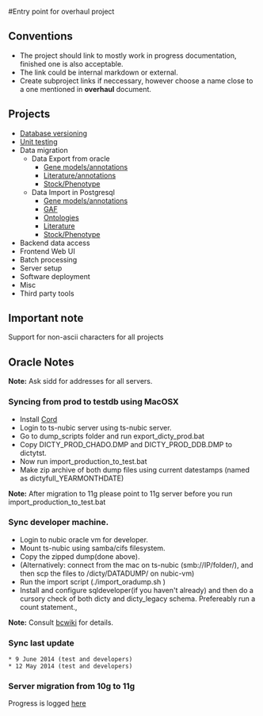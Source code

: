 #Entry point for overhaul project

 
## Conventions
+ The project should link to mostly work in progress documentation, finished one is also acceptable.
+ The link could be internal markdown or external.
+ Create subproject links if neccessary, however choose a name close to a one mentioned in __overhaul__ document.

## Projects
* [Database versioning](/DB-versioning.md)
* [Unit testing](/Unit-testing.md)
* Data migration
   * Data Export from oracle
     * [Gene models/annotations](Gene-models-export.md)
     * [Literature/annotations](Literature-annotations.md)
     * [Stock/Phenotype](Stock-Export.md)
   * Data Import in Postgresql
     * [Gene models/annotations](Gene-models-import.md)
	 * [GAF](GAF-Import.md)
     * [Ontologies](Ontology-import.md)
     * [Literature](Literature-import.md)
     * [Stock/Phenotype](Stock-Import.md) 
* Backend data access
* Frontend Web UI
* Batch processing
* Server setup
* Software deployment
* Misc
* Third party tools
 
## Important note
Support for non-ascii characters for all projects

## Oracle Notes

**Note:** Ask sidd for addresses for all servers.

### Syncing from prod to testdb using MacOSX

* Install [Cord](http://cord.sourceforge.net/)
* Login to ts-nubic server using ts-nubic server.
* Go to dump_scripts folder and run export_dicty_prod.bat
* Copy DICTY_PROD_CHADO.DMP and DICTY_PROD_DDB.DMP to dictytst.
* Now run import_production_to_test.bat
* Make zip archive of both dump files using current datestamps (named as dictyfull_YEARMONTHDATE)

**Note:** After migration to 11g please point to 11g server before you run import_production_to_test.bat

### Sync developer machine.
* Login to nubic oracle vm for developer.
* Mount ts-nubic using samba/cifs filesystem.
* Copy the zipped dump(done above).
* (Alternatively: connect from the mac on ts-nubic (smb://IP/folder/), and then scp the files to /dicty/DATADUMP/ on nubic-vm)
* Run the import script (./import_oradump.sh )
* Install and configure sqldeveloper(if you haven't already) and then do a cursory check of both dicty and dicty_legacy schema.
  Prefereably run a count statement.,

**Note:** Consult [bcwiki](http://bcwiki.bioinformatics.northwestern.edu/bcwiki/index.php/Importing_exporting_Oracle_10g_production_DB) for details.

### Sync last update

	* 9 June 2014 (test and developers)
	* 12 May 2014 (test and developers)


### Server migration from 10g to 11g
Progress is logged [here](https://github.com/dictyBase/Migration-Docs/issues/9)

